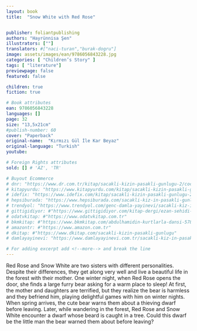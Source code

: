 ```yaml
---
layout: book
title:  "Snow White with Red Rose"


publisher: foliantpublishing
authors: "Hayrünnisa Şen"
illustrators: [""]
translators: #["naci-turan","burak-dogru"]
image: assets/images/ean/9786056843228.jpg
categories: [ "Children’s Story" ]
tags: [ "literature"]
previewpage: false
featured: false

children: true
fiction: true

# Book attributes
ean: 9786056843228
languages: []
page: 32
size: "13,5x21cm"
#publish-number: 60
cover: "Paperback"
original-name:  "Kırmızı Gül İle Kar Beyaz"
original-language: "Turkish"
youtube:

# Foreign Rights attributes
sold: [] # 'AZ', 'TR'

# Buyout Ecommerce
# dnr: "https://www.dr.com.tr/kitap/sacakli-kizin-pasakli-gunlugu-2/cocuk-ve-genclik/genclik-10-yas/roman-oyku/urunno=0001893059001"
# kitapyurdu: "https://www.kitapyurdu.com/kitap/sacakli-kizin-pasakli-gunlugu-2-/560122.html&filter_name=Sa%C3%A7akl%C4%B1+K%C4%B1z%27%C4%B1n+Pasakl%C4%B1+G%C3%BCnl%C3%BC%C4%9F%C3%BC+2"
# idefix: "https://www.idefix.com/kitap/sacakli-kizin-pasakli-gunlugu-2/cocuk-ve-genclik/genclik-10-yas/roman-oyku/urunno=0001893059001"
# hepsiburada: "https://www.hepsiburada.com/sacakli-kiz-in-pasakli-gunlugu-2-damla-yayinevi-p-HBV000012ER86"
# trendyol: "https://www.trendyol.com/genc-damla-yayinevi/sacakli-kiz-in-pasakli-gunlugu-2-p-54825777"
# gittigidiyor: #"https://www.gittigidiyor.com/kitap-dergi/ezan-sehidi-adnan-menderes_pdp_732728793"
# odatvkitap: #"https://www.odatvkitap.com.tr"
# bkmkitap: #"https://www.bkmkitap.com/abdulhamidin-kurtlarla-dansi-578226"
# amazontr: #"https://www.amazon.com.tr"
# dkitap: #"https://www.dkitap.com/sacakli-kizin-pasakli-gunlugu"
# damlayayinevi: "https://www.damlayayinevi.com.tr/sacakli-kiz-in-pasakli-gunlugu-2-bu-iste-bi-terslik-var"

# For adding excerpt add <!--more--> and break the line
---
```

Red Rose and Snow White are two sisters with
different personalities. Despite their differences, they
get along very well and live a beautiful life in the
forest with their mother.
One winter night, when Red Rose opens the door,
she finds a large furry bear asking for a warm place
to sleep! At first, the mother and daughters are terrified, but they realize the bear is harmless and they
befriend him, playing delightful games with him on
winter nights.
When spring arrives, the cute bear warns them
about a thieving dwarf before leaving. Later, while
wandering in the forest, Red Rose and Snow White
encounter a dwarf whose beard is caught in a tree.
Could this dwarf be the little man the bear warned
them about before leaving?
<!--more--> 

